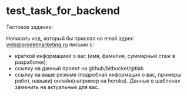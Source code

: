 
# test_task_for_backend

Тестовое задание:

Написать код, который бы прислал на email адрес web@proektmarketing.ru письмо с:
- краткой информацией о вас (имя, фамилия, суммарный стаж в разработке);
- ссылку на данный проект на github/bitbucket/gitlab 
- ссылку на ваше резюме (подробная информация о вас, примеры работ, навыки) онлайн(например на heroku).
Данные в шаблонах заменить на актуальные для вас.
